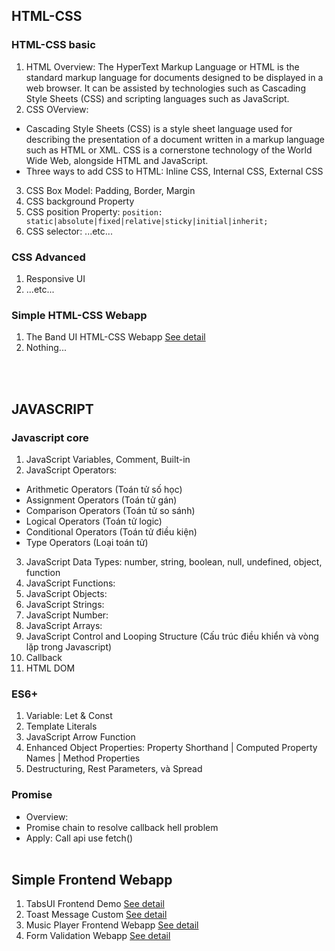 ## HTML-CSS
### HTML-CSS basic
1. HTML Overview: The HyperText Markup Language or HTML is the standard markup language for documents designed to be displayed in a web browser. It can be assisted by technologies such as Cascading Style Sheets (CSS) and scripting languages such as JavaScript.
2. CSS OVerview: 
  - Cascading Style Sheets (CSS) is a style sheet language used for describing the presentation of a document written in a markup language such as HTML or XML. CSS is a cornerstone technology of the World Wide Web, alongside HTML and JavaScript.
  - Three ways to add CSS to HTML: Inline CSS, Internal CSS, External CSS
3. CSS Box Model: Padding, Border, Margin
4. CSS background Property
5. CSS position Property: ``position: static|absolute|fixed|relative|sticky|initial|inherit;``
6. CSS selector: ...etc...
### CSS Advanced
1. Responsive UI
2. ...etc...

### Simple HTML-CSS Webapp
1. The Band UI HTML-CSS Webapp [See detail]()
2. Nothing...

<br></br>

## JAVASCRIPT
### Javascript core
1. JavaScript Variables, Comment, Built-in
2. JavaScript Operators:
  - Arithmetic Operators (Toán tử số học)
  - Assignment Operators (Toán tử gán)
  - Comparison Operators (Toán tử so sánh)
  - Logical Operators (Toán tử logic)
  - Conditional Operators (Toán tử điều kiện)
  - Type Operators (Loại toán tử)
3. JavaScript Data Types: number, string, boolean, null, undefined, object, function
4. JavaScript Functions:
5. JavaScript Objects:
6. JavaScript Strings:
7. JavaScript Number:
8. JavaScript Arrays:
9. JavaScript Control and Looping Structure (Cấu trúc điều khiển và vòng lặp trong Javascript)
10. Callback
11. HTML DOM

### ES6+
1. Variable: Let & Const
2. Template Literals
3. JavaScript Arrow Function
4. Enhanced Object Properties: Property Shorthand | Computed Property Names | Method Properties
5. Destructuring, Rest Parameters, và Spread
### Promise
- Overview: 
- Promise chain to resolve callback hell problem
- Apply: Call api use fetch()
<br></br>

## Simple Frontend Webapp
1. TabsUI Frontend Demo [See detail]()
2. Toast Message Custom [See detail]()
3. Music Player Frontend Webapp [See detail]()
4. Form Validation Webapp [See detail]()
